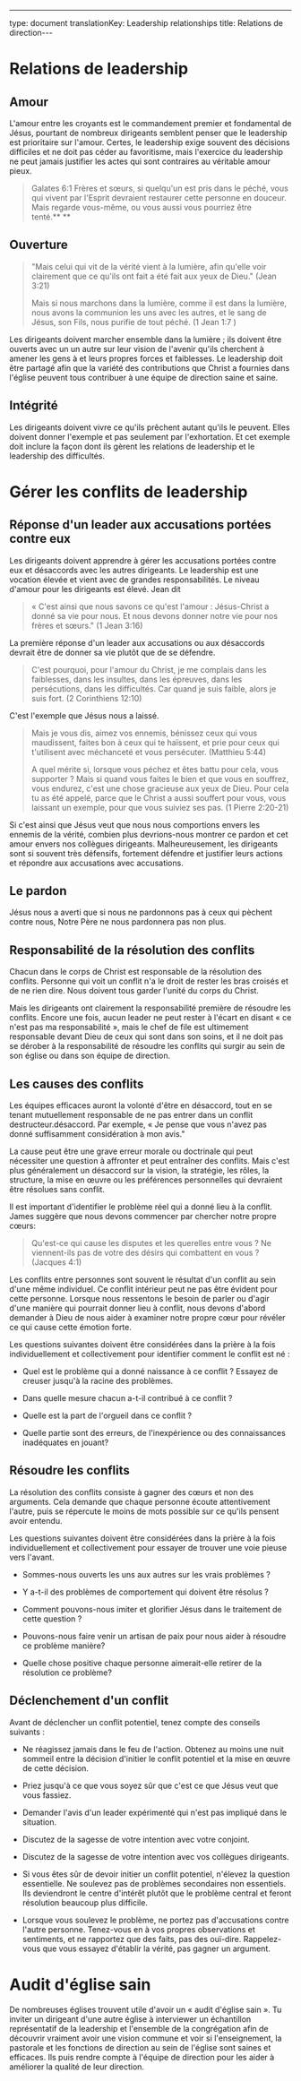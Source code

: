---
type: document
translationKey: Leadership relationships
title: Relations de direction---
# Relations de leadership

## Amour

L'amour entre les croyants est le commandement premier et fondamental de
Jésus, pourtant de nombreux dirigeants semblent penser que le leadership est prioritaire
sur l'amour. Certes, le leadership exige souvent des décisions difficiles et
ne doit pas céder au favoritisme, mais l'exercice du leadership ne peut jamais
justifier les actes qui sont contraires au véritable amour pieux.

> Galates 6:1 Frères et sœurs, si quelqu'un est pris dans le péché, vous
> qui vivent par l'Esprit devraient restaurer cette personne en douceur. Mais regarde
> vous-même, ou vous aussi vous pourriez être tenté.** **

## Ouverture

> "Mais celui qui vit de la vérité vient à la lumière, afin qu'elle
> voir clairement que ce qu'ils ont fait a été fait aux yeux de
> Dieu." (Jean 3:21)
>
> Mais si nous marchons dans la lumière, comme il est dans la lumière, nous avons la communion
> les uns avec les autres, et le sang de Jésus, son Fils, nous purifie de
> tout péché. (1 Jean 1:7 )

Les dirigeants doivent marcher ensemble dans la lumière ; ils doivent être ouverts avec un
un autre sur leur vision de l'avenir qu'ils cherchent à amener les gens à
et leurs propres forces et faiblesses. Le leadership doit être partagé afin
que la variété des contributions que Christ a fournies dans l'église
peuvent tous contribuer à une équipe de direction saine et saine.

## Intégrité

Les dirigeants doivent vivre ce qu'ils prêchent autant qu'ils le peuvent. Elles doivent
donner l'exemple et pas seulement par l'exhortation. Et cet exemple doit
inclure la façon dont ils gèrent les relations de leadership et le leadership
des difficultés.

# Gérer les conflits de leadership

## Réponse d'un leader aux accusations portées contre eux

Les dirigeants doivent apprendre à gérer les accusations portées contre eux et
désaccords avec les autres dirigeants. Le leadership est une vocation élevée et vient
avec de grandes responsabilités. Le niveau d'amour pour les dirigeants est élevé.
Jean dit

> « C'est ainsi que nous savons ce qu'est l'amour : Jésus-Christ a donné sa vie pour
> nous. Et nous devons donner notre vie pour nos frères et sœurs."
> (1 Jean 3:16)

La première réponse d'un leader aux accusations ou aux désaccords devrait être de
donner sa vie plutôt que de se défendre.

> C'est pourquoi, pour l'amour du Christ, je me complais dans les faiblesses, dans les insultes,
> dans les épreuves, dans les persécutions, dans les difficultés. Car quand je suis faible,
> alors je suis fort. (2 Corinthiens 12:10)

C'est l'exemple que Jésus nous a laissé.

> Mais je vous dis, aimez vos ennemis, bénissez ceux qui vous maudissent, faites
> bon à ceux qui te haïssent, et prie pour ceux qui t'utilisent avec méchanceté
> et vous persécuter. (Matthieu 5:44)
>
> A quel mérite si, lorsque vous péchez et êtes battu pour cela, vous
> supporter ? Mais si quand vous faites le bien et que vous en souffrez, vous endurez, c'est
> une chose gracieuse aux yeux de Dieu. Pour cela tu as été
> appelé, parce que le Christ a aussi souffert pour vous, vous laissant un exemple,
> pour que vous suiviez ses pas. (1 Pierre 2:20-21)

Si c'est ainsi que Jésus veut que nous nous comportions envers les ennemis de la
vérité, combien plus devrions-nous montrer ce pardon et cet amour envers
nos collègues dirigeants. Malheureusement, les dirigeants sont si souvent très défensifs, fortement
défendre et justifier leurs actions et répondre aux accusations avec
accusations.

## Le pardon

Jésus nous a averti que si nous ne pardonnons pas à ceux qui pèchent contre nous,
Notre Père ne nous pardonnera pas non plus.

## Responsabilité de la résolution des conflits

Chacun dans le corps de Christ est responsable de la résolution des conflits.
Personne qui voit un conflit n'a le droit de rester les bras croisés et de ne rien dire. Nous
doivent tous garder l'unité du corps du Christ.

Mais les dirigeants ont clairement la responsabilité première de résoudre les conflits.
Encore une fois, aucun leader ne peut rester à l'écart en disant « ce n'est pas ma responsabilité », mais
le chef de file est ultimement responsable devant Dieu de ceux qui sont dans son
soins, et il ne doit pas se dérober à la responsabilité de résoudre les conflits qui
surgir au sein de son église ou dans son équipe de direction.

## Les causes des conflits

Les équipes efficaces auront la volonté d'être en désaccord, tout en se tenant mutuellement
responsable de ne pas entrer dans un conflit destructeur.désaccord. Par exemple, « Je pense que vous n'avez pas donné suffisamment
considération à mon avis."

La cause peut être une grave erreur morale ou doctrinale qui peut nécessiter une
question à affronter et peut entraîner des conflits. Mais c'est plus
généralement un désaccord sur la vision, la stratégie, les rôles, la structure,
la mise en œuvre ou les préférences personnelles qui devraient être résolues sans
conflit.

Il est important d'identifier le problème réel qui a donné lieu à la
conflit. James suggère que nous devons commencer par chercher notre propre
cœurs:

> Qu'est-ce qui cause les disputes et les querelles entre vous ? Ne viennent-ils pas de votre
> des désirs qui combattent en vous ? (Jacques 4:1)

Les conflits entre personnes sont souvent le résultat d'un conflit au sein d'une même
individuel. Ce conflit intérieur peut ne pas être évident pour cette personne. Lorsque
nous ressentons le besoin de parler ou d'agir d'une manière qui pourrait donner lieu à
conflit, nous devons d'abord demander à Dieu de nous aider à examiner notre propre cœur pour
révéler ce qui cause cette émotion forte.

Les questions suivantes doivent être considérées dans la prière à la fois
individuellement et collectivement pour identifier comment le conflit est né :

- Quel est le problème qui a donné naissance à ce conflit ? Essayez de creuser
    jusqu'à la racine des problèmes.

- Dans quelle mesure chacun a-t-il contribué à ce conflit ?

- Quelle est la part de l'orgueil dans ce conflit ?

- Quelle partie sont des erreurs, de l'inexpérience ou des connaissances inadéquates
    en jouant?

## Résoudre les conflits

La résolution des conflits consiste à gagner des cœurs et non des arguments. Cela demande
que chaque personne écoute attentivement l'autre, puis se répercute
le moins de mots possible sur ce qu'ils pensent avoir entendu.

Les questions suivantes doivent être considérées dans la prière à la fois
individuellement et collectivement pour essayer de trouver une voie pieuse vers l'avant.

- Sommes-nous ouverts les uns aux autres sur les vrais problèmes ?

- Y a-t-il des problèmes de comportement qui doivent être résolus ?

- Comment pouvons-nous imiter et glorifier Jésus dans le traitement de cette question ?

- Pouvons-nous faire venir un artisan de paix pour nous aider à résoudre ce problème
    manière?

- Quelle chose positive chaque personne aimerait-elle retirer de la résolution
    ce problème?

## Déclenchement d'un conflit

Avant de déclencher un conflit potentiel, tenez compte des conseils suivants :

- Ne réagissez jamais dans le feu de l'action. Obtenez au moins une nuit
    sommeil entre la décision d'initier le conflit potentiel et
    la mise en œuvre de cette décision.

- Priez jusqu'à ce que vous soyez sûr que c'est ce que Jésus veut que vous fassiez.

- Demander l'avis d'un leader expérimenté qui n'est pas impliqué dans le
    situation.

- Discutez de la sagesse de votre intention avec votre conjoint.

- Discutez de la sagesse de votre intention avec vos collègues dirigeants.

- Si vous êtes sûr de devoir initier un conflit potentiel, n'élevez
    la question essentielle. Ne soulevez pas de problèmes secondaires non essentiels.
    Ils deviendront le centre d'intérêt plutôt que le problème central et feront
    résolution beaucoup plus difficile.

- Lorsque vous soulevez le problème, ne portez pas d'accusations contre l'autre
    personne. Tenez-vous en à vos propres observations et sentiments, et ne rapportez que
    des faits, pas des ouï-dire. Rappelez-vous que vous essayez d'établir la vérité,
    pas gagner un argument.

# Audit d'église sain

De nombreuses églises trouvent utile d'avoir un « audit d'église sain ». Tu
inviter un dirigeant d'une autre église à interviewer un échantillon représentatif de la
leadership et l'ensemble de la congrégation afin de découvrir
vraiment avoir une vision commune et voir si l'enseignement, la pastorale et
les fonctions de direction au sein de l'église sont saines et efficaces. Ils
puis rendre compte à l'équipe de direction pour les aider à améliorer la qualité
de leur direction.